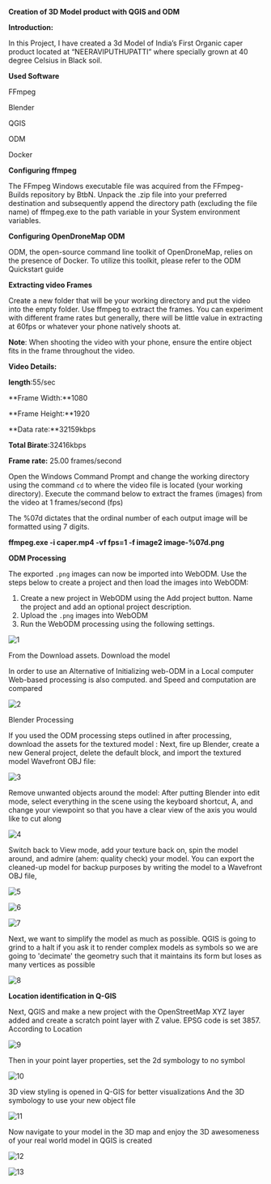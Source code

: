 **Creation of 3D Model product with QGIS and ODM**  

**Introduction:**

In this Project, I have created a 3d Model of India’s First Organic caper product located at “NEERAVIPUTHUPATTI” where specially grown at 40 degree Celsius in Black soil. 

**Used Software** 

FFmpeg

Blender 

QGIS

ODM 

Docker

**Configuring ffmpeg**

The FFmpeg Windows executable file was acquired from the FFmpeg-Builds repository by BtbN. Unpack the .zip file into your preferred destination and subsequently append the directory path (excluding the file name) of ffmpeg.exe to the path variable in your System environment variables.

**Configuring OpenDroneMap ODM**

ODM, the open-source command line toolkit of OpenDroneMap, relies on the presence of Docker. To utilize this toolkit, please refer to the ODM Quickstart guide

**Extracting video Frames** 

Create a new folder that will be your working directory  and put the video into the empty folder. Use ffmpeg to extract the  frames. You can experiment with different frame rates but generally,  there will be little value in extracting at 60fps or whatever your phone  natively shoots at.

**Note**: When shooting the video with your phone, ensure the entire object fits in the frame throughout the video.

**Video Details:**

**length**:55/sec

**Frame Width:**1080

**Frame Height:**1920

**Data rate:**32159kbps

**Total Birate**:32416kbps

**Frame rate:** 25.00 frames/second

Open the Windows Command Prompt and change the working directory using the command `cd` to where the video file is located (your working directory). Execute  the command below to extract the frames (images) from the video at 1  frames/second (fps)

The %07d dictates that the ordinal number of each output image will be formatted using 7 digits.

**ffmpeg.exe -i caper.mp4 -vf fps=1 -f image2 image-%07d.png**

**ODM Processing**

The exported `.png` images can now be imported into WebODM. Use the steps below to create a project and then load the images into WebODM:

1. Create a new project in WebODM using the Add project button. Name the project and add an optional project description.
2. Upload the `.png`  images into WebODM
3. Run the WebODM processing using the following settings.
   
![1](https://github.com/naren-7117/3d/assets/128035374/ea0dc4ca-1d27-4566-b1cb-31b49064c472)

From the Download assets. Download the model 

In order to use an Alternative of Initializing web-ODM in a Local computer Web-based processing is also computed. and Speed and computation are compared

![2](https://github.com/naren-7117/3d/assets/128035374/01bde6f7-43dd-4eb5-b34e-94eca6c66668)

Blender Processing

If you used the ODM processing steps outlined in after processing, download the assets for the textured model :
Next, fire up Blender, create a new General project, delete the default block, and import the textured model Wavefront OBJ file:

![3](https://github.com/naren-7117/3d/assets/128035374/1a8b7be4-8db8-4d54-9779-03da255e6532)

Remove unwanted objects around the model: After putting Blender into edit mode, select everything in the scene using the keyboard shortcut, A, and change your viewpoint so that you have a clear view of the axis you would like to cut along

![4](https://github.com/naren-7117/3d/assets/128035374/98b2a9e7-e072-452c-8d86-9420a166d2d8)

Switch back to View mode, add your texture back on, spin the model around, and admire (ahem: quality check) your model. You can export the cleaned-up model for backup purposes by writing the model to a Wavefront OBJ file,

![5](https://github.com/naren-7117/3d/assets/128035374/349fc219-2455-44d6-aa9d-7b18cfbfa176)

![6](https://github.com/naren-7117/3d/assets/128035374/3732a95f-e636-4da5-a826-838a5c2a399c)

![7](https://github.com/naren-7117/3d/assets/128035374/38859163-3fef-453b-bc59-1f6c17c77f85)


Next, we want to simplify the model as much as possible. QGIS is going to grind to a halt if you ask it to render complex models as symbols so we are going to 'decimate' the geometry such that it maintains its form but loses as many vertices as possible

![8](https://github.com/naren-7117/3d/assets/128035374/ada91879-89d9-456d-b883-09e74391a3ae)


**Location identification in Q-GIS** 

Next, QGIS and make a new project with the OpenStreetMap XYZ layer added and create a scratch point layer with Z value. EPSG code is set 3857. According to Location

![9](https://github.com/naren-7117/3d/assets/128035374/21124264-d45f-4f82-86f5-616dd11485a8)

Then in your point layer properties, set the 2d symbology to no symbol

![10](https://github.com/naren-7117/3d/assets/128035374/d98a02bf-3ed1-424c-b9bc-26710bbf6784)


3D view styling is opened in Q-GIS for better visualizations  And the 3D symbology to use your new object file

![11](https://github.com/naren-7117/3d/assets/128035374/e30bd506-adfb-4d43-a117-40fb86e82d03)


Now navigate to your model in the 3D map and enjoy the 3D awesomeness of your real world model in QGIS is created 

![12](https://github.com/naren-7117/3d/assets/128035374/9221ca8f-1b07-4e77-9223-d5d7047593d7)

![13](https://github.com/naren-7117/3d/assets/128035374/58689837-49c6-4061-8e3d-61d0c94eea3d)


